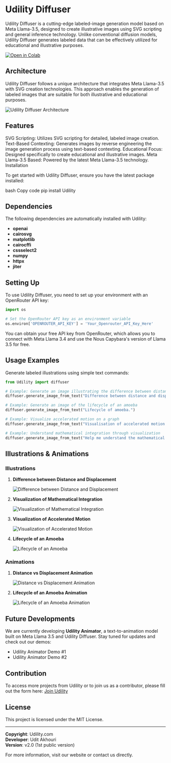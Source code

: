 # Udility Diffuser

Udility Diffuser is a cutting-edge labeled-image generation model based on Meta Llama-3.5, designed to create illustrative images using SVG scripting and general inference technology. Unlike conventional diffusion models, Udility Diffuser generates labeled data that can be effectively utilized for educational and illustrative purposes.

[![Open in Colab](https://colab.research.google.com/assets/colab-badge.svg)](https://colab.research.google.com/drive/1KASVA0PPRX055eSEu3vALhBLJmXK_-m6?usp=sharing)


## Architecture

Udility Diffuser follows a unique architecture that integrates Meta Llama-3.5 with SVG creation technologies. This approach enables the generation of labeled images that are suitable for both illustrative and educational purposes.

![Udility Diffuser Architecture](images/Udility%20Diffuser%20Architecture4.drawio.png)

## Features

SVG Scripting: Utilizes SVG scripting for detailed, labeled image creation.
Text-Based Contexting: Generates images by reverse engineering the image generation process using text-based contexting.
Educational Focus: Designed specifically to create educational and illustrative images.
Meta Llama-3.5 Based: Powered by the latest Meta Llama-3.5 technology.
Installation

To get started with Udility Diffuser, ensure you have the latest package installed:

bash
Copy code
pip install Udility

## Dependencies

The following dependencies are automatically installed with Udility:

- **openai**
- **cairosvg**
- **matplotlib**
- **cairocffi**
- **cssselect2**
- **numpy**
- **httpx**
- **jiter**

## Setting Up

To use Udility Diffuser, you need to set up your environment with an OpenRouter API key:

```python
import os

# Set the OpenRouter API key as an environment variable
os.environ['OPENROUTER_API_KEY'] = 'Your_Openrouter_API_Key_Here'
```

You can obtain your free API key from OpenRouter, which allows you to connect with Meta Llama 3.4 and use the Nous Capybara's version of Llama 3.5 for free.

## Usage Examples

Generate labeled illustrations using simple text commands:

```python
from Udility import diffuser

# Example: Generate an image illustrating the difference between distance and displacement
diffuser.generate_image_from_text("Difference between distance and displacement.")

# Example: Generate an image of the lifecycle of an amoeba
diffuser.generate_image_from_text("Lifecycle of amoeba.")

# Example: Visualize accelerated motion on a graph
diffuser.generate_image_from_text("Visualisation of accelerated motion on a graph.")

# Example: Understand mathematical integration through visualization
diffuser.generate_image_from_text("Help me understand the mathematical integration using a visualisation.")
```

## Illustrations & Animations

### Illustrations

1. **Difference between Distance and Displacement**

   ![Difference between Distance and Displacement](images/Unknown-4.png)

2. **Visualization of Mathematical Integration**

   ![Visualization of Mathematical Integration](images/Unknown-3.png)

3. **Visualization of Accelerated Motion**

   ![Visualization of Accelerated Motion](images/Unknown-2.png)

4. **Lifecycle of an Amoeba**

   ![Lifecycle of an Amoeba](images/Unknown.png)

### Animations

1. **Distance vs Displacement Animation**

   ![Distance vs Displacement Animation](images/Udility%20demo1.gif)

2. **Lifecycle of an Amoeba Animation**

   ![Lifecycle of an Amoeba Animation](images/Udility%20Demo%202.gif)


## Future Developments

We are currently developing **Udility Animator**, a text-to-animation model built on Meta Llama 3.5 and Udility Diffuser. Stay tuned for updates and check out our demos:

- Udility Animator Demo #1
- Udility Animator Demo #2

## Contribution

To access more projects from Udility or to join us as a contributor, please fill out the form here: [Join Udility](#)

## License

This project is licensed under the MIT License.

---

**Copyright**: Udility.com  
**Developer**: Udit Akhouri  
**Version**: v2.0 (1st public version)  

For more information, visit our website or contact us directly.

